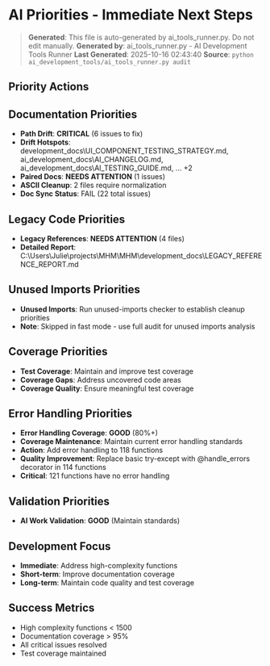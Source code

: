 # AI Priorities - Immediate Next Steps

> **Generated**: This file is auto-generated by ai_tools_runner.py. Do not edit manually.
> **Generated by**: ai_tools_runner.py - AI Development Tools Runner
> **Last Generated**: 2025-10-16 02:43:40
> **Source**: `python ai_development_tools/ai_tools_runner.py audit`

## Priority Actions
## Documentation Priorities
- **Path Drift**: **CRITICAL** (6 issues to fix)
- **Drift Hotspots**: development_docs\UI_COMPONENT_TESTING_STRATEGY.md, ai_development_docs\AI_CHANGELOG.md, ai_development_docs\AI_TESTING_GUIDE.md, ... +2
- **Paired Docs**: **NEEDS ATTENTION** (1 issues)
- **ASCII Cleanup**: 2 files require normalization
- **Doc Sync Status**: FAIL (22 total issues)

## Legacy Code Priorities
- **Legacy References**: **NEEDS ATTENTION** (4 files)
- **Detailed Report**: C:\Users\Julie\projects\MHM\MHM\development_docs\LEGACY_REFERENCE_REPORT.md

## Unused Imports Priorities
- **Unused Imports**: Run unused-imports checker to establish cleanup priorities
- **Note**: Skipped in fast mode - use full audit for unused imports analysis

## Coverage Priorities
- **Test Coverage**: Maintain and improve test coverage
- **Coverage Gaps**: Address uncovered code areas
- **Coverage Quality**: Ensure meaningful test coverage

## Error Handling Priorities
- **Error Handling Coverage**: **GOOD** (80%+)
- **Coverage Maintenance**: Maintain current error handling standards
- **Action**: Add error handling to 118 functions
- **Quality Improvement**: Replace basic try-except with @handle_errors decorator in 114 functions
- **Critical**: 121 functions have no error handling

## Validation Priorities
- **AI Work Validation**: **GOOD** (Maintain standards)

## Development Focus
- **Immediate**: Address high-complexity functions
- **Short-term**: Improve documentation coverage
- **Long-term**: Maintain code quality and test coverage

## Success Metrics
- High complexity functions < 1500
- Documentation coverage > 95%
- All critical issues resolved
- Test coverage maintained
